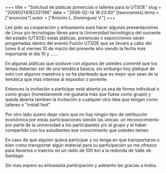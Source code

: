 +++
title = "Solicitud de platicas ponencias o talleres para la UTSOE"
slug = "20060214182331196"
date = "2006-02-14 18:23:00"
[taxonomies]
tema = ["anuncios"]
autor = ["Antonio L. Dominguez V."]
+++

Les pido su cooperación y entusiasmo para hacer algunas presentaciones
de Linux y/o tecnologías libres para la Universidad tecnológica del
suroeste del estado (UTSOE) estas pláticas, ponencias o expociciones
serán progamadas dentro del evento Fusión UTSOE que se llevará a cabo
del lunes 6 al viernes 10 de marzo del presente año siendo la fecha más
importante el día 10 y ……

<!-- more -->
En algunas pláticas que sostuve con algunos de ustedes comenté que los
temas deberían ser de una temática básica; sin embargo hoy platiqué de
esto con algunos maestros y se ha planteado que es mejor que sean de la
temática que más interese al expositor o ponente.

Entonces la invitación a participar está abierta ya sea de forma
individual o como grupo (honestamente me gustaría más que fuese como
grupo) y queda abierta tambien la invitación a cualquier otra idea que
tengan como talleres o "install fest"

Por otro lado quiero dejar claro que no hay ningún tipo de retribución
económica por estas participaciones siendo las únicas: un reconocimiento
por parte de la universidad a los participantes y/o al grupo y el haber
compartido con los estudiantes ese conocimiento que ustedes tienen.

En caso de que alguien quiera participar y no tenga en que transportarse
o bien como transportar algún material para su participación yo me
ofrezco para llevarlos o traerlos en un rádio de 100 km a la redonda de
Valle de Santiago.

Sin mas espero su entusiasta participación y adelanto las gracias a
todos.

